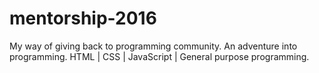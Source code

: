 # mentorship-2016
My way of giving back to programming community. An adventure into programming. HTML | CSS | JavaScript | General purpose programming.
